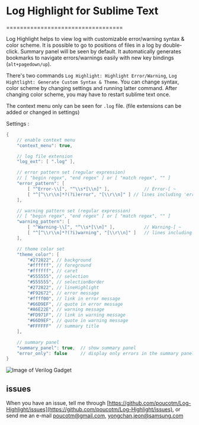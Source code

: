 # Log Highlight for Sublime Text
==================================

Log Highlight helps to view log with customizable error/warning syntax & color scheme. It is possible to go to positions of files in a log by double-click. Summary panel will be seen by default. It automatically generates bookmarks to navigate errors/warnings easily with new key bindings (`alt+pagedown/up`).

There's two commands `Log Highlight: Highlight Error/Warning`, `Log Hightlight: Generate Custom Syntax & Theme`. You can change syntax, color scheme by changing settings and running latter command. After changing color scheme, you may have to restart sublime text once.

The context menu only can be seen for `.log` file.
(file extensions can be added or changed in settings)

Settings :
```java
{
	// enable context menu
	"context_menu": true,

	// log file extension
	"log_ext": [ ".log" ],

	// error pattern set (regular expression)
	// [ "begin regex", "end regex" ] or [ "match regex", "" ]
	"error_pattern": [
		[ "^Error-\\[", "^\\s*[\\n]" ],				// Error-[ ~
		[ "^[^\\r\\n]*?(?i)error", "[\\r\\n]" ]	// lines including 'error' with ignore case
	],

	// warning pattern set (regular expression)
	// [ "begin regex", "end regex" ] or [ "match regex", "" ]
	"warning_pattern": [
		[ "^Warning-\\[", "^\\s*[\\n]" ],			// Warning-[ ~
		[ "^[^\\r\\n]*?(?i)warning", "[\\r\\n]" ]	// lines including 'warning' with ignore case
	],

	// theme color set
	"theme_color": [
		"#272822", // background
		"#ffffff", // foreground
		"#ffffff", // caret
		"#555555", // selection
		"#555555", // selectionBorder
		"#272822", // lineHighlight
		"#F92672", // error message
		"#ffff00", // link in error message
		"#66D9EF", // quote in error message
		"#A6E22E", // warning message
		"#FD971F", // link in warning message
		"#66D9EF", // quote in warning message
		"#FFFFFF"  // summary title
	],

	// summary panel
	"summary_panel": true,	// show summary panel
	"error_only": false		// display only errors in the summary panel
}
```

![Image of Verilog Gadget](https://raw.githubusercontent.com/poucotm/Links/master/image/view_log.png)

## issues

When you have an issue, tell me through [https://github.com/poucotm/Log-Highlight/issues](https://github.com/poucotm/Log-Highlight/issues), or send me an e-mail poucotm@gmail.com, yongchan.jeon@samsung.com